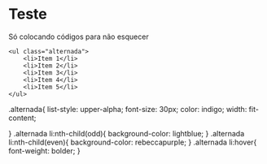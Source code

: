 # Teste
Só colocando códigos para não esquecer
<!DOCTYPE html>
<html lang="en">
<head>
    <meta charset="UTF-8">
    <meta name="viewport" content="width=device-width, initial-scale=1.0">
    <title>Document</title>
    <link rel="stylesheet" href="estilo.css">
</head>
<body>

    <ul class="alternada">
        <li>Item 1</li>
        <li>Item 2</li>
        <li>Item 3</li>
        <li>Item 4</li>
        <li>Item 5</li>
    </ul>
    
</body>
</html>

.alternada{
    list-style: upper-alpha;
    font-size: 30px;
    color: indigo;
    width: fit-content;

}
.alternada li:nth-child(odd){
    background-color: lightblue;
}
.alternada li:nth-child(even){
    background-color: rebeccapurple;
}
.alternada li:hover{
    font-weight: bolder;
}
